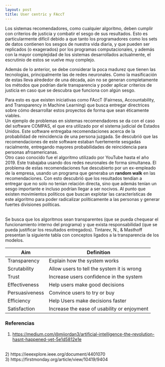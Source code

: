 ```yaml
---
layout: post
title: User centric y FAccT
---
```


Los sistemas recomendadores, como cualquier algoritmo, deben cumplir con criterios de justicia y combatir el sesgo de sus resultados. Esto es particularmente difícil debido a que tanto los programadores como los sets de datos contienen los sesgos de nuestra vida diaria, y que pueden ser replicados (o exagerados) por los programas computacionales, y además con la mayor complejidad de los sistemas desarrollados actualmente, el escrutinio de estos se vuelve muy complejo. 

Además de lo anterior, se debe considerar la poca madurez que tienen las tecnologías, principalmente las de redes neuronales. Como la masificación de estas lleva alrededor de una década, aún no se generan completamente los métodos que podrían darle transparencia y poder aplicar criterios de justicia en caso que se descubra que funciona con algún sesgo.

Para esto es que existen iniciativas como FAccT (Fairness, Accountability, and Transparency in Machine Learning) que busca entregar directrices sobre cómo desarrollar estos proyectos de forma que sean éticamente viables.
<br/>
Un ejemplo de problemas en sistemas recomendadores se da con el caso del software COMPAS, el que era utilizado por el sistema judicial de Estados Unidos. Este software entregaba recomendaciones acerca de la probabilidad de reincidencia de una persona juzgada. Se descubrió que las recomendaciones de este software estaban fuertemente sesgadas racialmente, entregando mayores probabilidades de reincidencia para personas afroamericanas.
<br/>
Otro caso conocido fue el algoritmo utilizado por YouTube hasta el año 2019. Este trabajaba usando dos redes neuronales de forma simultanea. El problema de estas recomendaciones fue descubierto por un ex-empleado de la empresa, usando un programa que generaba un **random walk** en las recomendaciones. Con esto descubrió que los resultados tendían a entregar que no solo no tenían relación directa, sino que además tenían un sesgo importante e incluso podrían llegar a ser nocivos. Al punto que existen movimientos políticos que buscan explotar las características de este algoritmo para poder radicalizar políticamente a las personas y generar fuertes divisiones políticas.

<br/>
Se busca que los algoritmos sean transparentes (que se pueda chequear el funcionamiento interno del programa) y que exista responsabilidad (que se pueda justificar los resultados entregados).
Tintarev, N., & Masthoff presentan la siguiente tabla con conceptos ligados a la transparencia de los modelos.


| Aim              | Definition                                  |
|------------------|---------------------------------------------|
| Transparency     | Explain how the system works                |
| Scrutability     | Allow users to tell the system it is wrong  |
| Trust            | Increase users confidence in the system     |
| Effectiveness    | Help users make good decisions              |
| Persuasiveness   | Convince users to try or buy                |
| Efficiency       | Help Users make decisions faster            |
| Satisfaction     | Increase the ease of usability or enjoyment |


### Referencias

1) https://medium.com/@mijordan3/artificial-intelligence-the-revolution-hasnt-happened-yet-5e1d5812e1e
<br/>
2) https://ieeexplore.ieee.org/document/4401070
<br/>
3) https://firstmonday.org/article/view/10419/9404
